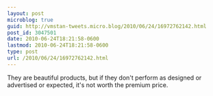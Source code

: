 ```yaml
---
layout: post
microblog: true
guid: http://vmstan-tweets.micro.blog/2010/06/24/16972762142.html
post_id: 3047501
date: 2010-06-24T18:21:58-0600
lastmod: 2010-06-24T18:21:58-0600
type: post
url: /2010/06/24/16972762142.html
---
```

They are beautiful products, but if they don't perform as designed or advertised or expected, it's not worth the premium price.
